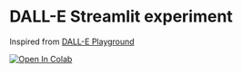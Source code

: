 # DALL-E Streamlit experiment

Inspired from [DALL-E Playground](https://github.com/saharmor/dalle-playground)

[![Open In Colab](https://colab.research.google.com/assets/colab-badge.svg)](https://colab.research.google.com/github/galleon/data-no-blabla-streamlit/blob/gal/dalle/dalle/backend/dalle_playground_backend.ipynb)
